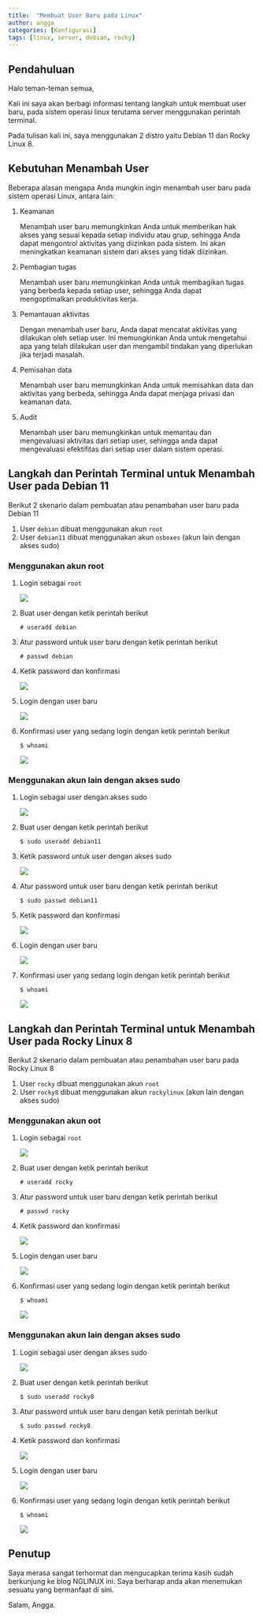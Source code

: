 ```yaml
---
title:  "Membuat User Baru pada Linux"
author: angga
categories: [Konfigurasi]
tags: [linux, server, debian, rocky]
---
```


## Pendahuluan

Halo teman-teman semua,

Kali ini saya akan berbagi informasi tentang langkah untuk membuat user baru, pada sistem operasi linux terutama server menggunakan perintah terminal.

Pada tulisan kali ini, saya menggunakan 2 distro yaitu Debian 11 dan Rocky Linux 8.

## Kebutuhan Menambah User

Beberapa alasan mengapa Anda mungkin ingin menambah user baru pada sistem operasi Linux, antara lain:

1. Keamanan
   
   Menambah user baru memungkinkan Anda untuk memberikan hak akses yang sesuai kepada setiap individu atau grup, sehingga Anda dapat mengontrol aktivitas yang diizinkan pada sistem. Ini akan meningkatkan keamanan sistem dari akses yang tidak diizinkan.

1. Pembagian tugas
   
   Menambah user baru memungkinkan Anda untuk membagikan tugas yang berbeda kepada setiap user, sehingga Anda dapat mengoptimalkan produktivitas kerja.

1. Pemantauan aktivitas
   
   Dengan menambah user baru, Anda dapat mencatat aktivitas yang dilakukan oleh setiap user. Ini memungkinkan Anda untuk mengetahui apa yang telah dilakukan user dan mengambil tindakan yang diperlukan jika terjadi masalah.

1. Pemisahan data
   
   Menambah user baru memungkinkan Anda untuk memisahkan data dan aktivitas yang berbeda, sehingga Anda dapat menjaga privasi dan keamanan data.

1. Audit
   
   Menambah user baru memungkinkan untuk memantau dan mengevaluasi aktivitas dari setiap user, sehingga anda dapat mengevaluasi efektifitas dari setiap user dalam sistem operasi.

## Langkah dan Perintah Terminal untuk Menambah User pada Debian 11

Berikut 2 skenario dalam pembuatan atau penambahan user baru pada Debian 11

1. User `debian` dibuat menggunakan akun `root`
2. User `debian11` dibuat menggunakan akun `osboxes` (akun lain dengan akses sudo)
 
### Menggunakan akun root

1. Login sebagai `root`

    ![](/assets/img/2023-01-06-membuat-user-linux/01.png)

2. Buat user dengan ketik perintah berikut

    ```
    # useradd debian
    ```

3. Atur password untuk user baru dengan ketik perintah berikut

    ```
    # passwd debian
    ```

4. Ketik password dan konfirmasi

    ![](/assets/img/2023-01-06-membuat-user-linux/02.png)
   
5. Login dengan user baru
   
    ![](/assets/img/2023-01-06-membuat-user-linux/03.png)

6. Konfirmasi user yang sedang login dengan ketik perintah berikut
   
   ```
   $ whoami
   ```

   ![](/assets/img/2023-01-06-membuat-user-linux/04.png)

### Menggunakan akun lain dengan akses sudo

1. Login sebagai user dengan akses sudo
   
    ![](/assets/img/2023-01-06-membuat-user-linux/05.png)

1. Buat user dengan ketik perintah berikut
   
    ```
    $ sudo useradd debian11
    ```
1. Ketik password untuk user dengan akses sudo

    ![](/assets/img/2023-01-06-membuat-user-linux/06.png)
   
2. Atur password untuk user baru dengan ketik perintah berikut

    ```
    $ sudo passwd debian11
    ```

3. Ketik password dan konfirmasi

    ![](/assets/img/2023-01-06-membuat-user-linux/07.png)

4. Login dengan user baru
   
    ![](/assets/img/2023-01-06-membuat-user-linux/08.png)

5. Konfirmasi user yang sedang login dengan ketik perintah berikut
   
   ```
   $ whoami
   ```

   ![](/assets/img/2023-01-06-membuat-user-linux/09.png)

## Langkah dan Perintah Terminal untuk Menambah User pada Rocky Linux 8

Berikut 2 skenario dalam pembuatan atau penambahan user baru pada Rocky Linux 8

1. User `rocky` dibuat menggunakan akun `root`
2. User `rocky8` dibuat menggunakan akun `rockylinux` (akun lain dengan akses sudo)

### Menggunakan akun oot

1. Login sebagai `root`

    ![](/assets/img/2023-01-06-membuat-user-linux/10.png)

2. Buat user dengan ketik perintah berikut

    ```
    # useradd rocky
    ```

3. Atur password untuk user baru dengan ketik perintah berikut

    ```
    # passwd rocky
    ```

4. Ketik password dan konfirmasi

    ![](/assets/img/2023-01-06-membuat-user-linux/11.png)
   
5. Login dengan user baru
   
    ![](/assets/img/2023-01-06-membuat-user-linux/12.png)

6. Konfirmasi user yang sedang login dengan ketik perintah berikut
   
   ```
   $ whoami
   ```

   ![](/assets/img/2023-01-06-membuat-user-linux/13.png)

### Menggunakan akun lain dengan akses sudo

1. Login sebagai user dengan akses sudo
   
    ![](/assets/img/2023-01-06-membuat-user-linux/14.png)

1. Buat user dengan ketik perintah berikut
   
    ```
    $ sudo useradd rocky8
    ```
   
1. Atur password untuk user baru dengan ketik perintah berikut

    ```
    $ sudo passwd rocky8
    ```

1. Ketik password dan konfirmasi

    ![](/assets/img/2023-01-06-membuat-user-linux/15.png)

4. Login dengan user baru
   
    ![](/assets/img/2023-01-06-membuat-user-linux/16.png)

5. Konfirmasi user yang sedang login dengan ketik perintah berikut
   
   ```
   $ whoami
   ```

   ![](/assets/img/2023-01-06-membuat-user-linux/17.png)

## Penutup

Saya merasa sangat terhormat dan mengucapkan terima kasih sudah berkunjung ke blog NGLINUX ini. Saya berharap anda akan menemukan sesuatu yang bermanfaat di sini.

Salam, Angga.